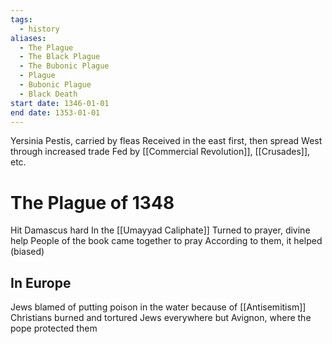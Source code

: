```yaml
---
tags:
  - history
aliases:
  - The Plague
  - The Black Plague
  - The Bubonic Plague
  - Plague
  - Bubonic Plague
  - Black Death
start date: 1346-01-01
end date: 1353-01-01
---
```

Yersinia Pestis, carried by fleas
Received in the east first, then spread West through increased trade
Fed by [[Commercial Revolution]], [[Crusades]], etc.
# The Plague of 1348
Hit Damascus hard
In the [[Umayyad Caliphate]]
Turned to prayer, divine help
People of the book came together to pray
According to them, it helped (biased)
## In Europe
Jews blamed of putting poison in the water because of [[Antisemitism]]
Christians burned and tortured Jews everywhere but Avignon, where the pope protected them
